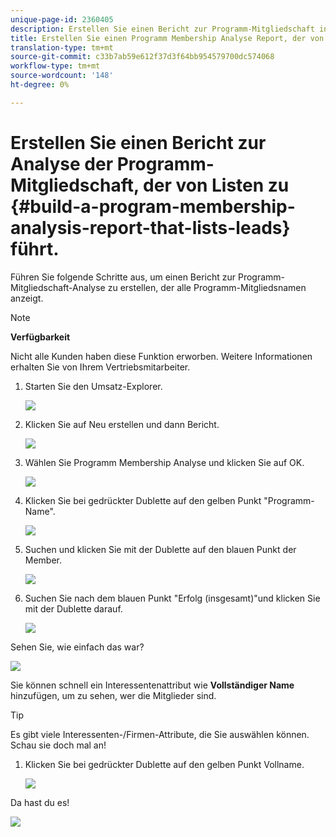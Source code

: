 ```yaml
---
unique-page-id: 2360405
description: Erstellen Sie einen Bericht zur Programm-Mitgliedschaft in der Analyse, den Listen führen - Marketing-Dokumente - Produktdokumentation
title: Erstellen Sie einen Programm Membership Analyse Report, der von Listen geleitet wird.
translation-type: tm+mt
source-git-commit: c33b7ab59e612f37d3f64bb954579700dc574068
workflow-type: tm+mt
source-wordcount: '148'
ht-degree: 0%

---
```



# Erstellen Sie einen Bericht zur Analyse der Programm-Mitgliedschaft, der von Listen zu {#build-a-program-membership-analysis-report-that-lists-leads} führt.

Führen Sie folgende Schritte aus, um einen Bericht zur Programm-Mitgliedschaft-Analyse zu erstellen, der alle Programm-Mitgliedsnamen anzeigt.

>[!NOTE]
>
>**Verfügbarkeit**
>
>Nicht alle Kunden haben diese Funktion erworben. Weitere Informationen erhalten Sie von Ihrem Vertriebsmitarbeiter.

1. Starten Sie den Umsatz-Explorer.

   ![](assets/one.png)

1. Klicken Sie auf Neu erstellen und dann Bericht.

   ![](assets/two.png)

1. Wählen Sie Programm Membership Analyse und klicken Sie auf OK.

   ![](assets/three.png)

1. Klicken Sie bei gedrückter Dublette auf den gelben Punkt &quot;Programm-Name&quot;.

   ![](assets/four.png)

1. Suchen und klicken Sie mit der Dublette auf den blauen Punkt der Member.

   ![](assets/five.png)

1. Suchen Sie nach dem blauen Punkt &quot;Erfolg (insgesamt)&quot;und klicken Sie mit der Dublette darauf.

   ![](assets/six.png)

Sehen Sie, wie einfach das war?

![](assets/seven.png)

Sie können schnell ein Interessentenattribut wie **Vollständiger Name** hinzufügen, um zu sehen, wer die Mitglieder sind.

>[!TIP]
>
>Es gibt viele Interessenten-/Firmen-Attribute, die Sie auswählen können. Schau sie doch mal an!

1. Klicken Sie bei gedrückter Dublette auf den gelben Punkt Vollname.

   ![](assets/eight.png)

Da hast du es!

![](assets/nine.png)

